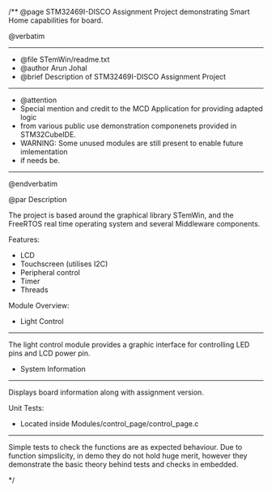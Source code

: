 /**
  @page STM32469I-DISCO Assignment Project demonstrating Smart Home capabilities for board. 
 
  @verbatim
  ******************************************************************************
  * @file    STemWin/readme.txt 
  * @author  Arun Johal
  * @brief   Description of STM32469I-DISCO Assignment Project
  ******************************************************************************
  * @attention
  * Special mention and credit to the MCD Application for providing adapted logic
  * from various public use demonstration componenets provided in STM32CubeIDE.
  * WARNING: Some unused modules are still present to enable future imlementation
  * if needs be.
  ******************************************************************************
   @endverbatim

@par Description

The project is based around the graphical library STemWin, and the FreeRTOS 
real time operating system and several Middleware components.

Features:
  + LCD
  + Touchscreen (utilises I2C)
  + Peripheral control
  + Timer
  + Threads

Module Overview:

 + Light Control
 -------------------
 The light control module provides a graphic interface for controlling LED pins and LCD power pin.
 
 + System Information
 --------------  
 Displays board information along with assignment version.


Unit Tests:

 + Located inside Modules/control_page/control_page.c
 -------------------
 Simple tests to check the functions are as expected behaviour. Due to function simpslicity, in demo
 they do not hold huge merit, however they demonstrate the basic theory behind tests and checks in embedded.
 
*/
